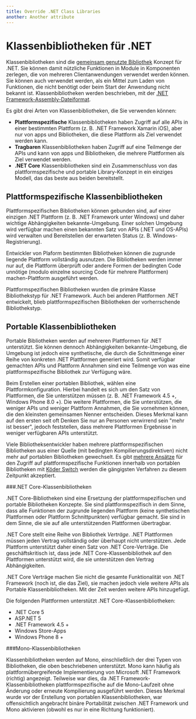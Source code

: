 ```yaml
---
title: Override .NET Class Libraries
another: Another attribute
---
```


Klassenbibliotheken für .NET
============================

Klassenbibliotheken sind die [gemeinsam genutzte Bibliothek](http://en.wikipedia.org/wiki/Library_%28computing%29#Shared_libraries) Konzept für .NET.
Sie können damit nützliche Funktionen in Module in Komponenten zerlegen, die von mehreren Clientanwendungen verwendet werden können.
Sie können auch verwendet werden, als ein Mittel zum Laden von Funktionen, die nicht benötigt oder beim Start der Anwendung nicht bekannt ist.
Klassenbibliotheken werden beschrieben, mit der [.NET Framework-Assembly-Dateiformat](assembly-format.md).

Es gibt drei Arten von Klassenbibliotheken, die Sie verwenden können:

- **Plattformspezifische** Klassenbibliotheken haben Zugriff auf alle APIs in einer bestimmten Plattform (z. B. .NET Framework Xamarin iOS), aber nur von apps und Bibliotheken, die diese Plattform als Ziel verwendet werden kann.
- **Tragbaren** Klassenbibliotheken haben Zugriff auf eine Teilmenge der APIs und kann von apps und Bibliotheken, die mehrere Plattformen als Ziel verwendet werden.
- **.NET Core** Klassenbibliotheken sind ein Zusammenschluss von das plattformspezifische und portable Library-Konzept in ein einziges Modell, das das beste aus beiden bereitstellt.

Plattformspezifische Klassenbibliotheken
----------------------------------------

Plattformspezifischen Bibliotheken können gebunden sind, auf einer einzigen .NET Plattform (z. B. .NET Framework unter Windows) und daher wichtige Abhängigkeiten bekannte-Umgebung.
Einer solchen Umgebung wird verfügbar machen einen bekannten Satz von APIs (.NET und OS-APIs) wird verwalten und Bereitstellen der erwarteten Status (z. B. Windows-Registrierung).

Entwickler von Plaform bestimmten Bibliotheken können die zugrunde liegende Plattform vollständig ausnutzen.
Die Bibliotheken werden immer nur auf, die Plattform überprüft oder andere Formen der bedingten Code unnötige (modulo einzelne sourcing Code für mehrere Plattformen) machen-Plattform ausgeführt werden.

Plattformspezifischen Bibliotheken wurden die primäre Klasse Bibliothekstyp für .NET Framework.
Auch bei anderen Plattformen .NET entwickelt, blieb plattformspezifischen Bibliotheken der vorherrschende Bibliothekstyp.

Portable Klassenbibliotheken
----------------------------

Portable Bibliotheken werden auf mehreren Plattformen für .NET unterstützt.
Sie können dennoch Abhängigkeiten bekannte-Umgebung, die Umgebung ist jedoch eine synthetische, die durch die Schnittmenge einer Reihe von konkreten .NET Plattformen generiert wird.
Somit verfügbar gemachten APIs und Plattform Annahmen sind eine Teilmenge von was eine plattformspezifische Bibliothek zur Verfügung wäre.

Beim Erstellen einer portablen Bibliothek, wählen eine Plattformkonfiguration.
Hierbei handelt es sich um den Satz von Plattformen, die Sie unterstützen müssen (z. B. .NET Framework 4.5 +, Windows Phone 8.0 +).
Die weitere Plattformen, die Sie unterstützen, die weniger APIs und weniger Plattform Annahmen, die Sie vornehmen können, die den kleinsten gemeinsamen Nenner entscheiden.
Dieses Merkmal kann auf den ersten seit oft Denken Sie nur an Personen verwirrend sein "mehr ist besser", jedoch feststellen, dass mehrere Plattformen Ergebnisse in weniger verfügbaren APIs unterstützt.

Viele Bibliotheksentwickler haben mehrere plattformspezifischen Bibliotheken aus einer Quelle (mit bedingten Kompilierungsdirektiven) nicht mehr auf portablen Bibliotheken gewechselt.
Es gibt [mehrere Ansätze](http://blog.stephencleary.com/2012/11/portable-class-library-enlightenment.html) für den Zugriff auf plattformspezifische Funktionen innerhalb von portablen Bibliotheken
mit [Köder Switch](http://log.paulbetts.org/the-bait-and-switch-pcl-trick/) werden die gängigsten Verfahren zu diesem Zeitpunkt akzeptiert.

###.NET Core-Klassenbibliotheken

.NET Core-Bibliotheken sind eine Ersetzung der plattformspezifischen und portable Bibliotheken Konzepte.
Sie sind plattformspezifisch in dem Sinne, dass alle Funktionen der zugrunde liegenden Plattform (keine synthetischen Plattformen oder Plattform Schnittpunkten) verfügbar gemacht.
Sie sind in dem Sinne, die sie auf alle unterstützenden Plattformen übertragbar.

.NET Core stellt eine Reihe von Bibliothek *Verträge*.
.NET Plattformen müssen jeden Vertrag vollständig oder überhaupt nicht unterstützen.
Jede Plattform unterstützt daher einen Satz von .NET Core-Verträge.
Die geschäftskritisch ist, dass jede .NET Core-Klassenbibliothek auf den Plattformen unterstützt wird, die sie unterstützen den Vertrag Abhängigkeiten.

.NET Core Verträge machen Sie nicht die gesamte Funktionalität von .NET Framework (noch ist, die das Ziel), sie machen jedoch viele weitere APIs als Portable Klassenbibliotheken.
Mit der Zeit werden weitere APIs hinzugefügt.

Die folgenden Plattformen unterstützt .NET Core-Klassenbibliotheken:

- .NET Core 5
- ASP.NET 5
- .NET Framework 4.5 +
- Windows Store-Apps
- Windows Phone 8 +

###Mono-Klassenbibliotheken

Klassenbibliotheken werden auf Mono, einschließlich der drei Typen von Bibliotheken, die oben beschriebenen unterstützt.
Mono kann häufig als plattformübergreifende Implementierung von Microsoft .NET Framework (richtig) angezeigt.
Teilweise war dies, da .NET Framework-Klassenbibliotheken plattformspezifische auf die Mono-Laufzeit ohne Änderung oder erneute Kompilierung ausgeführt werden.
Dieses Merkmal wurde vor der Erstellung von portablen Klassenbibliotheken, war offensichtlich angebracht binäre Portabilität zwischen .NET Framework und Mono aktivieren (obwohl es nur in eine Richtung funktioniert).




